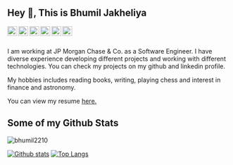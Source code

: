 ## Hey 👋, This is Bhumil Jakheliya

<a href="https://www.github.com/bhumil2210/">
  <img align="left" alt="Bhumil's Github" width="22px" src="https://cdn.jsdelivr.net/npm/simple-icons@v3/icons/github.svg" />
</a>
<a href="https://www.linkedin.com/in/bhumil2210/">
  <img align="left" alt="Bhumil's LinkdeIN" width="22px" src="https://cdn.jsdelivr.net/npm/simple-icons@v3/icons/linkedin.svg" />
</a>
<a href="https://leetcode.com/bhumil2211/">
  <img align="left" alt="Bhumil's Leetcode" width="22px" src="https://cdn.jsdelivr.net/npm/simple-icons@v3/icons/leetcode.svg" />
</a>
<a href="https://www.hackerrank.com/bhumil2210">
  <img align="left" alt="Bhumil's Hackerrank" width="22px" src="https://cdn.jsdelivr.net/npm/simple-icons@v3/icons/hackerrank.svg" />
</a>
<a href="https://www.codechef.com/users/bhumil2211">
  <img align="left" alt="Bhumil's Codechef" width="22px" src="https://cdn.jsdelivr.net/npm/simple-icons@v3/icons/codechef.svg" />
</a>
<a href="https://www.goodreads.com/user/show/80422519-bhumil-jakheliya">
  <img align="left" alt="Bhumil's Goodreads" width="22px" src="https://cdn.jsdelivr.net/npm/simple-icons@v3/icons/goodreads.svg" />
</a>
<br><br>
<p align='left'>I am working at JP Morgan Chase & Co. as a Software Engineer. I have diverse experience developing different projects and working with different technologies. You can check my projects on my github and linkedin profile.</p><p>My hobbies includes reading books, writing, playing chess and interest in finance and astronomy.</p><p align='left'> You can view my resume <a href='https://drive.google.com/file/d/1u-84EQhWSEjnTj5ygI-ypkrM922Gm25D/view?usp=sharing ' target=_blank><u>here</u>.</a></p>

## Some of my Github Stats

<p align=left> <img src=https://komarev.com/ghpvc/?username=bhumil2210 alt=bhumil2210 /> </p>

[![Github stats](https://github-readme-stats.vercel.app/api?username=bhumil2210&show_icons=true&include_all_commits=true)](https://github.com/bhumil2210/github-readme-stats)
[![Top Langs](https://github-readme-stats.vercel.app/api/top-langs/?username=bhumil2210&layout=compact)](https://github.com/bhumil2210/github-readme-stats)

<!--
**bhumil2210/bhumil2210** is a ✨ _special_ ✨ repository because its `README.md` (this file) appears on your GitHub profile.

Here are some ideas to get you started:

- 🔭 I’m currently working on ...
- 🌱 I’m currently learning ...
- 👯 I’m looking to collaborate on ...
- 🤔 I’m looking for help with ...
- 💬 Ask me about ...
- 📫 How to reach me: ...
- 😄 Pronouns: ...
- ⚡ Fun fact: ...
-->

